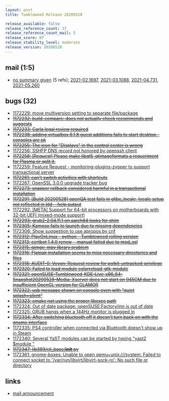 ```yaml
---
layout: post
title: Tumbleweed Release 20200528

release_available: false
release_reference_count: 37
release_reference_count_mail: 5
release_score: 87
release_stability_level: moderate
release_version: 20200528
---
```


## mail (1:5)

- [no summary given](https://github.com/boombatower/tumbleweed-review/issues/10) (5 refs); [2021-02.1697](https://github.com/boombatower/tumbleweed-review/issues/10), [2021-03.1088](https://github.com/boombatower/tumbleweed-review/issues/10), [2021-04.731](https://github.com/boombatower/tumbleweed-review/issues/10), [2021-05.260](https://github.com/boombatower/tumbleweed-review/issues/10)

## bugs (32)

<!--more-->

- [1172229: move multiversion setting to separate file/package](https://bugzilla.opensuse.org/show_bug.cgi?id=1172229)
- ~~[1172232: build-compare: does not actually check recommends and suggests](https://bugzilla.opensuse.org/show_bug.cgi?id=1172232)~~
- ~~[1172233: Carla legal review required](https://bugzilla.opensuse.org/show_bug.cgi?id=1172233)~~
- ~~[1172238: adding virtualbox 6.1.8 guest additions fails to start desktop - consoles are ok](https://bugzilla.opensuse.org/show_bug.cgi?id=1172238)~~
- ~~[1172255: The icon for "Displays" in the control center is wrong](https://bugzilla.opensuse.org/show_bug.cgi?id=1172255)~~
- [1172256: SSHFP DNS record not honored by openssh client](https://bugzilla.opensuse.org/show_bug.cgi?id=1172256)
- ~~[1172258: \[Request\] Please make libqt5-qtimageformats a requeriment for Plasma or split it.](https://bugzilla.opensuse.org/show_bug.cgi?id=1172258)~~
- [1172259: Feature Request - monitoring-plugins-zypper to support transactional server](https://bugzilla.opensuse.org/show_bug.cgi?id=1172259)
- ~~[1172261: can't switch activities with shortcuts](https://bugzilla.opensuse.org/show_bug.cgi?id=1172261)~~
- [1172267: OpenSSL 3.0.0 upgrade tracker bug](https://bugzilla.opensuse.org/show_bug.cgi?id=1172267)
- ~~[1172273: snapper rollback considered harmful in a transactional installation](https://bugzilla.opensuse.org/show_bug.cgi?id=1172273)~~
- ~~[1172291: \[Build 20200528\] openQA test fails in glibc_locale, locale setup not reflected in ldd --help output](https://bugzilla.opensuse.org/show_bug.cgi?id=1172291)~~
- [1172292: \[META\] Support for 64-bit processors on motherboards with 32-bit UEFI (mixed-mode support)](https://bugzilla.opensuse.org/show_bug.cgi?id=1172292)
- ~~[1172293: grub2-2.04.11.1 on aarch64 looks for shim](https://bugzilla.opensuse.org/show_bug.cgi?id=1172293)~~
- ~~[1172305: Kamoso fails to launch due to missing dependencies](https://bugzilla.opensuse.org/show_bug.cgi?id=1172305)~~
- [1172306: Show suggestion to use apropos by cnf](https://bugzilla.opensuse.org/show_bug.cgi?id=1172306)
- ~~[1172312: PlayOnLinux - python - Tumbleweed rolling version](https://bugzilla.opensuse.org/show_bug.cgi?id=1172312)~~
- ~~[1172313: certbot 1.4.0 renew --manual failed due to mod_ssl](https://bugzilla.opensuse.org/show_bug.cgi?id=1172313)~~
- ~~[1172315: qimgv: mpv library problem](https://bugzilla.opensuse.org/show_bug.cgi?id=1172315)~~
- ~~[1172316: Flatpak installation seems to miss necessary directories and files](https://bugzilla.opensuse.org/show_bug.cgi?id=1172316)~~
- ~~[1172318: AUDIT-0: Veyon: Request review for polkit-untracked-privilege](https://bugzilla.opensuse.org/show_bug.cgi?id=1172318)~~
- ~~[1172320: Failed to load module colorreload-gtk-module](https://bugzilla.opensuse.org/show_bug.cgi?id=1172320)~~
- ~~[1172321: openSUSE-Tumbleweed-KDE-Live-x86_64-Snapshot20200528-Media: Xserver does not start on 945GM due to insufficient OpenGL version for GLAMOR](https://bugzilla.opensuse.org/show_bug.cgi?id=1172321)~~
- ~~[1172322: usb message shown on console  even with "quiet splash=silent"](https://bugzilla.opensuse.org/show_bug.cgi?id=1172322)~~
- ~~[1172323: cmake not using the proper libexec path](https://bugzilla.opensuse.org/show_bug.cgi?id=1172323)~~
- [1172324: Out of date package: openSUSE:Factory/inn is out of date](https://bugzilla.opensuse.org/show_bug.cgi?id=1172324)
- [1172325: GRUB hangs when a 144Hz monitor is plugged in](https://bugzilla.opensuse.org/show_bug.cgi?id=1172325)
- ~~[1172334: After switching bluetooth off it doesn't turn back on with the gnome interface](https://bugzilla.opensuse.org/show_bug.cgi?id=1172334)~~
- [1172335: PS4 controller when connected via Bluetooth doesn't show up in Steam](https://bugzilla.opensuse.org/show_bug.cgi?id=1172335)
- [1172340: Several YaST modules can be started by typing "yast2 $module <tab><tab>"](https://bugzilla.opensuse.org/show_bug.cgi?id=1172340)
- ~~[1172347: lib389/cli_base/__init__.py](https://bugzilla.opensuse.org/show_bug.cgi?id=1172347)~~
- [1172361: gnome-boxes: Unable to open qemu+unix:///system: Failed to connect socket to '/var/run/libvirt/libvirt-sock-ro': No such file or directory](https://bugzilla.opensuse.org/show_bug.cgi?id=1172361)



## links

- [mail announcement](https://github.com/boombatower/tumbleweed-review/issues/10)
